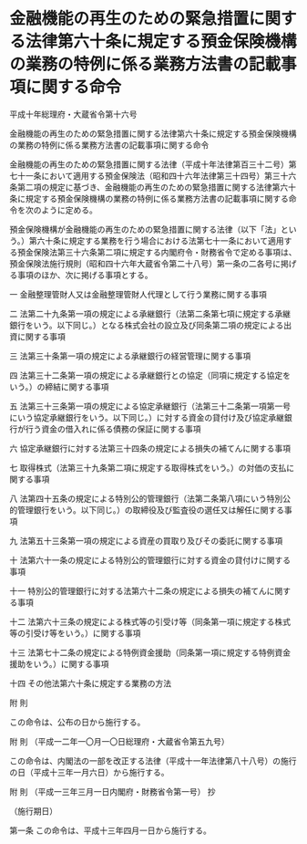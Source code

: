 # 金融機能の再生のための緊急措置に関する法律第六十条に規定する預金保険機構の業務の特例に係る業務方法書の記載事項に関する命令

平成十年総理府・大蔵省令第十六号

金融機能の再生のための緊急措置に関する法律第六十条に規定する預金保険機構の業務の特例に係る業務方法書の記載事項に関する命令

金融機能の再生のための緊急措置に関する法律（平成十年法律第百三十二号）第七十一条において適用する預金保険法（昭和四十六年法律第三十四号）第三十六条第二項の規定に基づき、金融機能の再生のための緊急措置に関する法律第六十条に規定する預金保険機構の業務の特例に係る業務方法書の記載事項に関する命令を次のように定める。

預金保険機構が金融機能の再生のための緊急措置に関する法律（以下「法」という。）第六十条に規定する業務を行う場合における法第七十一条において適用する預金保険法第三十六条第二項に規定する内閣府令・財務省令で定める事項は、預金保険法施行規則（昭和四十六年大蔵省令第二十八号）第一条の二各号に掲げる事項のほか、次に掲げる事項とする。

一 金融整理管財人又は金融整理管財人代理として行う業務に関する事項

二 法第二十九条第一項の規定による承継銀行（法第二条第七項に規定する承継銀行をいう。以下同じ。）となる株式会社の設立及び同条第二項の規定による出資に関する事項

三 法第三十条第一項の規定による承継銀行の経営管理に関する事項

四 法第三十二条第一項の規定による承継銀行との協定（同項に規定する協定をいう。）の締結に関する事項

五 法第三十三条第一項の規定による協定承継銀行（法第三十二条第一項第一号にいう協定承継銀行をいう。以下同じ。）に対する資金の貸付け及び協定承継銀行が行う資金の借入れに係る債務の保証に関する事項

六 協定承継銀行に対する法第三十四条の規定による損失の補てんに関する事項

七 取得株式（法第三十九条第二項に規定する取得株式をいう。）の対価の支払に関する事項

八 法第四十五条の規定による特別公的管理銀行（法第二条第八項にいう特別公的管理銀行をいう。以下同じ。）の取締役及び監査役の選任又は解任に関する事項

九 法第五十三条第一項の規定による資産の買取り及びその委託に関する事項

十 法第六十一条の規定による特別公的管理銀行に対する資金の貸付けに関する事項

十一 特別公的管理銀行に対する法第六十二条の規定による損失の補てんに関する事項

十二 法第六十三条の規定による株式等の引受け等（同条第一項に規定する株式等の引受け等をいう。）に関する事項

十三 法第七十二条の規定による特例資金援助（同条第一項に規定する特例資金援助をいう。）に関する事項

十四 その他法第六十条に規定する業務の方法

附 則

この命令は、公布の日から施行する。

附 則 （平成一二年一〇月一〇日総理府・大蔵省令第五九号）

この命令は、内閣法の一部を改正する法律（平成十一年法律第八十八号）の施行の日（平成十三年一月六日）から施行する。

附 則 （平成一三年三月一日内閣府・財務省令第一号） 抄

（施行期日）

第一条 この命令は、平成十三年四月一日から施行する。
